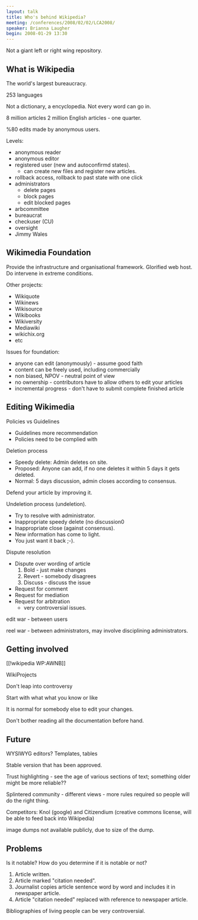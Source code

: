 ```yaml
---
layout: talk
title: Who's behind Wikipedia?
meeting: /conferences/2008/02/02/LCA2008/
speaker: Brianna Laugher
begin: 2008-01-29 13:30
---
```

Not a giant left or right wing repository.

## What is Wikipedia

The world's largest bureaucracy.

253 languages

Not a dictionary, a encyclopedia. Not every word can go in.

8 million articles
2 million English articles - one quarter.

%80 edits made by anonymous users.

Levels:

* anonymous reader
* anonymous editor
* registered user (new and autoconfirmd states).
  *  can create new files and register new articles.
* rollback access, rollback to past state with one click
* administrators
  * delete pages
  * block pages
  * edit blocked pages
* arbcommittee
* bureaucrat
* checkuser (CU)
* oversight
* Jimmy Wales

## Wikimedia Foundation

Provide the infrastructure and organisational framework. Glorified
web host. Do intervene in extreme conditions.

Other projects:

* Wikiquote
* Wikinews
* Wikisource
* Wikibooks
* Wikiversity
* Mediawiki
* wikichix.org
* etc

Issues for foundation:

* anyone can edit (anonymously) - assume good faith
* content can be freely used, including commercially
* non biased, NPOV - neutral point of view
* no ownership - contributors have to allow others to edit your articles
* incremental progress - don't have to submit complete finished article

## Editing Wikimedia

Policies vs Guidelines

* Guidelines more recommendation
* Policies need to be complied with

Deletion process

* Speedy delete: Admin deletes on site.
* Proposed: Anyone can add, if no one deletes it within 5 days it gets deleted.
* Normal: 5 days discussion, admin closes according to consensus.

Defend your article by improving it.

Undeletion process (undeletion).

* Try to resolve with administrator.
* Inappropriate speedy delete (no discussion0
* Inappropriate close (against consensus).
* New information has come to light.
* You just want it back ;-).

Dispute resolution

* Dispute over wording of article
  1. Bold - just make changes
  2. Revert - somebody disagrees
  3. Discuss - discuss the issue
* Request for comment
* Request for mediation
* Request for arbitration
  * very controversial issues.

edit war - between users

reel war - between administrators, may involve disciplining administrators.

## Getting involved

[[!wikipedia WP:AWNB]]

WikiProjects

Don't leap into controversy

Start with what what you know or like

It is normal for somebody else to edit your changes.

Don't bother reading all the documentation before hand.

## Future

WYSIWYG editors? Templates, tables

Stable version that has been approved.

Trust highlighting - see the age of various sections of text; something older
might be more reliable??

Splintered community - different views - more rules required so
people will do the right thing.

Competitors: Knol (google) and Citizendium (creative commons license,
will be able to feed back into Wikipedia)

image dumps not available publicly, due to size of the dump.

## Problems

Is it notable? How do you determine if it is notable or not?

1. Article written.
2. Article marked "citation needed".
3. Journalist copies article sentence word by word and includes it
in newspaper article.
4. Article "citation needed" replaced with reference to newspaper article.

Bibliographies of living people can be very controversial.
